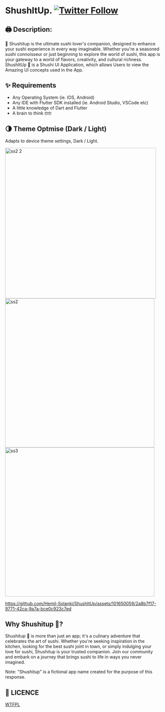 # ShushItUp. [![Twitter Follow](https://img.shields.io/twitter/follow/hemilsolanki.svg?style=social)](https://twitter.com/hemilsolanki)

## 🖨️ Description:
🍙 Shushitup is the ultimate sushi lover's companion, designed to enhance your sushi experience in every way imaginable. Whether you're a seasoned sushi connoisseur or just beginning to explore the world of sushi, this app is your gateway to a world of flavors, creativity, and cultural richness.
ShushItUp 🍙 is a Shushi UI Application, which allows Users to view the Amazing UI concepts used in the App.

## ✨ Requirements
* Any Operating System (ie. IOS, Android)
* Any IDE with Flutter SDK installed (ie. Android Studio, VSCode etc)
* A little knowledge of Dart and Flutter
* A brain to think 🤓🤓

## 🌗 Theme Optmise (Dark / Light)
Adapts to device theme settings, Dark / Light.

<img width="488" alt="ss2 2" src="https://github.com/Hemil-Solanki/ShushItUp/assets/101650059/debb37bc-1ad4-4eb1-b857-f810761b28dd">

<img width="483" alt="ss2" src="https://github.com/Hemil-Solanki/ShushItUp/assets/101650059/645f6909-c3f1-41f7-b96e-735b29422038">

<img width="483" alt="ss3" src="https://github.com/Hemil-Solanki/ShushItUp/assets/101650059/a62ecd25-d606-4bb9-8eef-051126634374">

https://github.com/Hemil-Solanki/ShushItUp/assets/101650059/2a8b7f17-9771-42ca-9a7a-bce0c923c7ed

## Why Shushitup 🍙?

Shushitup 🍙 is more than just an app; it's a culinary adventure that celebrates the art of sushi. Whether you're seeking inspiration in the kitchen, looking for the best sushi joint in town, or simply indulging your love for sushi, Shushitup is your trusted companion. Join our community and embark on a journey that brings sushi to life in ways you never imagined.

Note: "Shushitup" is a fictional app name created for the purpose of this response.

## 🔖 LICENCE
[WTFPL](http://www.wtfpl.net/about/)

